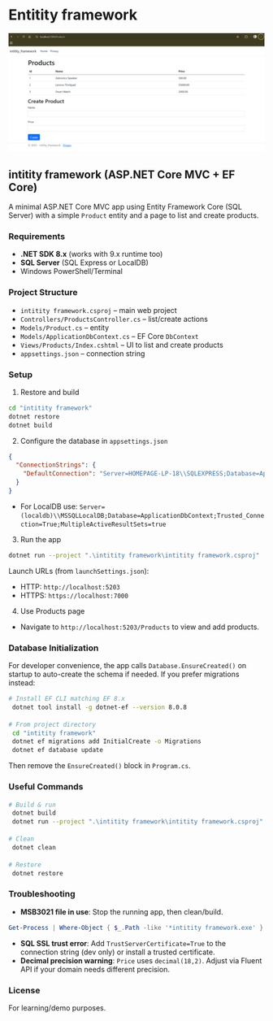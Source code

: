 # Entitity framework

![Entity Framework Diagram](https://github.com/Goutam990/Entityframework/blob/master/intity_framework.png?raw=true)

## intitity framework (ASP.NET Core MVC + EF Core)

A minimal ASP.NET Core MVC app using Entity Framework Core (SQL Server) with a simple `Product` entity and a page to list and create products.

### Requirements
- **.NET SDK 8.x** (works with 9.x runtime too)
- **SQL Server** (SQL Express or LocalDB)
- Windows PowerShell/Terminal

### Project Structure
- `intitity framework.csproj` – main web project
- `Controllers/ProductsController.cs` – list/create actions
- `Models/Product.cs` – entity
- `Models/ApplicationDbContext.cs` – EF Core `DbContext`
- `Views/Products/Index.cshtml` – UI to list and create products
- `appsettings.json` – connection string

### Setup
1) Restore and build
```bash
cd "intitity framework"
dotnet restore
dotnet build
```

2) Configure the database in `appsettings.json`
```json
{
  "ConnectionStrings": {
    "DefaultConnection": "Server=HOMEPAGE-LP-18\\SQLEXPRESS;Database=ApplicationDbContext;Trusted_Connection=True;TrustServerCertificate=True;MultipleActiveResultSets=true"
  }
}
```
- For LocalDB use: `Server=(localdb)\\MSSQLLocalDB;Database=ApplicationDbContext;Trusted_Connection=True;MultipleActiveResultSets=true`

3) Run the app
```bash
dotnet run --project ".\intitity framework\intitity framework.csproj"
```
Launch URLs (from `launchSettings.json`):
- HTTP: `http://localhost:5203`
- HTTPS: `https://localhost:7000`

4) Use Products page
- Navigate to `http://localhost:5203/Products` to view and add products.

### Database Initialization
For developer convenience, the app calls `Database.EnsureCreated()` on startup to auto-create the schema if needed. If you prefer migrations instead:
```bash
# Install EF CLI matching EF 8.x
 dotnet tool install -g dotnet-ef --version 8.0.8

# From project directory
 cd "intitity framework"
 dotnet ef migrations add InitialCreate -o Migrations
 dotnet ef database update
```
Then remove the `EnsureCreated()` block in `Program.cs`.

### Useful Commands
```bash
# Build & run
 dotnet build
 dotnet run --project ".\intitity framework\intitity framework.csproj"

# Clean
 dotnet clean

# Restore
 dotnet restore
```

### Troubleshooting
- **MSB3021 file in use**: Stop the running app, then clean/build.
```powershell
Get-Process | Where-Object { $_.Path -like '*intitity framework.exe' } | Stop-Process -Force
```
- **SQL SSL trust error**: Add `TrustServerCertificate=True` to the connection string (dev only) or install a trusted certificate.
- **Decimal precision warning**: `Price` uses `decimal(18,2)`. Adjust via Fluent API if your domain needs different precision.

### License
For learning/demo purposes.
